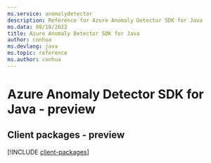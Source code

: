 ```yaml
---
ms.service: anomalydetector
description: Reference for Azure Anomaly Detector SDK for Java
ms.data: 08/18/2022
title: Azure Anomaly Detector SDK for Java
author: conhua
ms.devlang: java
ms.topic: reference
ms.author: conhua
---
```

# Azure Anomaly Detector SDK for Java - preview

## Client packages - preview
[!INCLUDE [client-packages](anomaly-detector-client-index.md)]